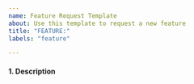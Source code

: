 ```yaml
---
name: Feature Request Template
about: Use this template to request a new feature
title: "FEATURE:"
labels: "feature"

---
```


<!-- Do not leave any section empty. -->

#### 1. Description
